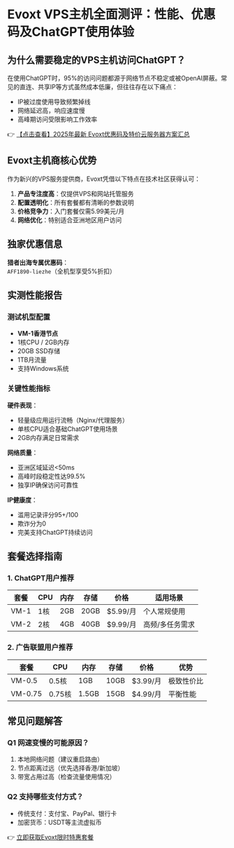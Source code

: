 # Evoxt VPS主机全面测评：性能、优惠码及ChatGPT使用体验

## 为什么需要稳定的VPS主机访问ChatGPT？

在使用ChatGPT时，95%的访问问题都源于网络节点不稳定或被OpenAI屏蔽。常见的直连、共享IP等方式虽然成本低廉，但往往存在以下痛点：

- IP被过度使用导致频繁掉线
- 网络延迟高，响应速度慢
- 高峰期访问受限影响工作效率

👉 [【点击查看】2025年最新 Evoxt优惠码及特价云服务器方案汇总](https://bit.ly/evoxt)

## Evoxt主机商核心优势

作为新兴的VPS服务提供商，Evoxt凭借以下特点在技术社区获得认可：

1. **产品专注度高**：仅提供VPS和网站托管服务
2. **配置透明化**：所有套餐都有清晰的参数说明
3. **价格竞争力**：入门套餐仅需5.99美元/月
4. **网络优化**：特别适合亚洲地区用户访问

## 独家优惠信息

**猎者出海专属优惠码**：  
`AFF1890-liezhe`（全机型享受5%折扣）

## 实测性能报告

### 测试机型配置
- **VM-1香港节点**
- 1核CPU / 2GB内存
- 20GB SSD存储
- 1TB月流量
- 支持Windows系统

### 关键性能指标

**硬件表现**：
- 轻量级应用运行流畅（Nginx/代理服务）
- 单核CPU适合基础ChatGPT使用场景
- 2GB内存满足日常需求

**网络质量**：
- 亚洲区域延迟<50ms
- 高峰时段稳定性达99.5%
- 独享IP确保访问可靠性

**IP健康度**：
- 滥用记录评分95+/100
- 欺诈分为0
- 完美支持ChatGPT持续访问

## 套餐选择指南

### 1. ChatGPT用户推荐

| 套餐 | CPU | 内存 | 存储 | 价格 | 适用场景 |
|------|-----|------|------|------|----------|
| VM-1 | 1核 | 2GB | 20GB | $5.99/月 | 个人常规使用 |
| VM-2 | 2核 | 4GB | 40GB | $9.99/月 | 高频/多任务需求 |

### 2. 广告联盟用户推荐

| 套餐 | CPU | 内存 | 存储 | 价格 | 优势 |
|------|-----|------|------|------|------|
| VM-0.5 | 0.5核 | 1GB | 10GB | $3.99/月 | 极致性价比 |
| VM-0.75 | 0.75核 | 1.5GB | 15GB | $4.99/月 | 平衡性能 |

## 常见问题解答

### Q1 网速变慢的可能原因？
1. 本地网络问题（建议重启路由）
2. 节点距离过远（优先选择香港/新加坡）
3. 带宽占用过高（检查流量使用情况）

### Q2 支持哪些支付方式？
- 传统支付：支付宝、PayPal、银行卡
- 加密货币：USDT等主流虚拟币

👉 [立即获取Evoxt限时特惠套餐](https://bit.ly/evoxt)